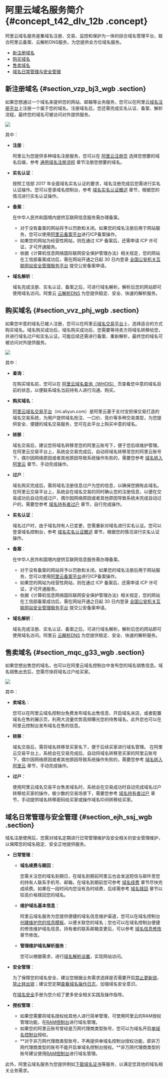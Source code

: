 # 阿里云域名服务简介 {#concept_t42_dlv_12b .concept}

阿里云域名服务是集域名注册、交易、监控和保护为一体的综合域名管理平台，联合阿里云备案、云解析DNS服务，为您提供全方位域名服务。

-   [新注册域名](#section_vzp_bj3_wgb)
-   [购买域名](#section_vvz_phj_wgb)
-   [售卖域名](#section_mqc_g33_wgb)
-   [域名日常管理与安全管理](#section_ejh_ssj_wgb)

## 新注册域名 {#section_vzp_bj3_wgb .section}

如果您想通过一个域名来提供您的网站、邮箱等业务服务，您可以在阿里云[域名注册平台](https://wanwang.aliyun.com/)上注册一个属于您的域名。注册域名后，您还需完成实名认证、备案、解析流程，最终您的域名可被访问对外提供服务。

![](http://static-aliyun-doc.oss-cn-hangzhou.aliyuncs.com/assets/img/14305/155175061539327_zh-CN.png)

其中：

-   **注册**：

    阿里云为您提供多种域名注册服务，您可以在 [阿里云注册页](https://wanwang.aliyun.com/) 选择您想要的域名后缀，参考 [通用域名注册流程](../../../../../cn.zh-CN/域名注册/通用域名注册流程.md#) 章节注册您想要的域名。

-   **实名认证**：

    按照工信部 2017 年全面域名实名认证的要求，域名注册完成后您需进行实名认证操作。您可以登录域名控制台，参考 [域名实名认证概述](../../../../../cn.zh-CN/域名实名认证/域名实名认证概述.md#) 章节，根据您的情况进行实名认证操作。

-   **备案**：

    在中华人民共和国境内提供互联网信息服务需办理备案。

    -   对于没有备案的网站将予以罚款和关闭。如果您的域名注册后用于网站服务，您可以使用[阿里云备案平台](https://beian.aliyun.com/)进行ICP备案操作。
    -   如果您的网站为经营性网站，则在通过 ICP 备案后，还需申请 ICP 许可证，才可开通服务。
    -   依据《计算机信息网络国际联网安全保护管理办法》相关规定，您的网站在工信部备案成功后，需在网站开通之日起 30 日内登录 [全国公安机关互联网站安全管理服务平台](http://www.beian.gov.cn/portal/index?spm=a2c4g.11186623.2.1.SRC9LP) 提交公安备案申请。
-   **域名解析**：

    域名完成注册、实名认证、备案之后，可进行域名解析。解析后您的网站即可使用域名访问。阿里云 [云解析DNS](https://wanwang.aliyun.com/domain/dns) 为您提供稳定、安全、快速的解析服务。


## 购买域名 {#section_vvz_phj_wgb .section}

如果您中意的域名已被人注册，您可以在阿里云[域名交易平台](https://mi.aliyun.com/)上，选择适合的方式购买域名。域名购买成功后，域名购买成功后，您需要等待卖方将域名转移给您，并进行域名过户和实名认证。可能后续还需进行备案、重新解析，最终您的域名可被访问对外提供服务。

![](http://static-aliyun-doc.oss-cn-hangzhou.aliyuncs.com/assets/img/14305/155175061539328_zh-CN.png)

其中：

-   **查询**：

    在购买域名前，您可以在 [阿里云域名查询（WHOIS）](https://whois.aliyun.com/) 页查看您中意的域名目前的状态，以便联系域名当前持有人进行沟通、购买。

-   **购买域名**：

    [阿里云域名交易平台](http://mi.aliyun.com/)（mi.aliyun.com）是阿里云基于支付宝担保交易打造的域名交易系统，为用户提供域名抢注、一口价、竞价等多种交易类型，为您提供安全、便捷的域名交易服务，您可在此平台上购买中意的域名。

-   **转移**：

    域名交易后，建议您将域名转移至您的阿里云账号下，便于您后续维护管理。 在阿里云交易平台上，系统会交易完成后，自动将域名转移至您的阿里云账号下，偶尔因网络原因或者其他原因导致系统操作失败的，需要您参考 [域名转入阿里云](../../../../../cn.zh-CN/域名转移/域名转入阿里云.md#) 章节，手动完成操作。

-   **过户**：

    域名购买完成后，需将域名注册信息过户为您的信息，以确保您拥有此域名。 在阿里云交易平台上，系统会在域名交易的同时确认您的注册信息，以便在交易成功后自动完成过户，偶尔因网络原因或者其他原因导致系统未完成自动过户的，需要您参考 [域名持有者过户](../../../../../cn.zh-CN/域名管理/域名持有者过户.md#) 章节，自行完成操作。

-   **实名认证**：

    域名过户时，由于域名持有人已变更，您需重新对域名进行实名认证。您可以登录域名控制台，参考 [域名实名认证概述](../../../../../cn.zh-CN/域名实名认证/域名实名认证概述.md#) 章节，根据您的情况进行实名认证操作。

-   **备案**：

    在中华人民共和国境内提供互联网信息服务需办理备案。

    -   对于没有备案的网站将予以罚款和关闭。如果您的域名注册后用于网站服务，您可以使用[阿里云备案平台](https://beian.aliyun.com/)进行ICP备案操作。
    -   如果您的网站为经营性网站，则在通过 ICP 备案后，还需申请 ICP 许可证，才可开通服务。
    -   依据《计算机信息网络国际联网安全保护管理办法》相关规定，您的网站在工信部备案成功后，需在网站开通之日起 30 日内登录 [全国公安机关互联网站安全管理服务平台](http://www.beian.gov.cn/portal/index?spm=a2c4g.11186623.2.1.SRC9LP) 提交公安备案申请。
-   **域名解析**：

    域名完成注册、实名认证、备案之后，可进行域名解析。解析后您的网站即可使用域名访问。阿里云 [云解析DNS](https://wanwang.aliyun.com/domain/dns) 为您提供稳定、安全、快速的解析服务。


## 售卖域名 {#section_mqc_g33_wgb .section}

如果您想出售您的域名，也可以在阿里云域名控制台中发布您的域名销售信息。域名销售出去后，您需尽快将域名过户给买家。

![](http://static-aliyun-doc.oss-cn-hangzhou.aliyuncs.com/assets/img/14305/155175061539329_zh-CN.png)

其中：

-   **卖域名**：

    您可以在阿里云域名控制台免费发布域名出售信息、开启域名米店，或者配置域名在售的展示页，利用大流量优势高频曝光您的待售域名，此外您也可以在阿里云控制台发布域名在售的信息。

-   **转移**：

    域名交易后，需将域名转移至买家名下，便于后续买家进行域名管理。 在阿里云交易平台上，系统会在交易完成后，自动将域名转移至买家的阿里云账号下，偶尔因网络原因或者其他原因导致系统操作失败的，需要您参考 [域名转入阿里云](../../../../../cn.zh-CN/域名转移/域名转入阿里云.md#) 章节，手动完成操作。

-   **过户**：

    使用阿里云域名交易平台售卖域名时，系统会在交易成功时自动完成域名过户转移给买家的操作，极少数的交易场景下，需要您参考 [域名持有者过户](../../../../../cn.zh-CN/域名管理/域名持有者过户.md#) 章节，手动提供域名转移密码给买家或操作域名ID间转移给买家。


## 域名日常管理与安全管理 {#section_ejh_ssj_wgb .section}

域名注册使用后，您需对域名定期进行日常管理维护及安全相关的安全管理维护，以保障您的域名稳定、安全正地提供服务。

-   **日常管理**：
    -   **域名续费与赎回**：

        您需关注您的域名到期日，在域名到期前阿里云也会发送短信与邮件至您的持有人联系手机号、邮箱，在域名到期前您可参考 [域名续费](../../../../../cn.zh-CN/域名管理/域名续费.md#) 章节尽快完成续费。如果在一段时间内您没有及时续费，后续需参考 [域名赎回](../../../../../cn.zh-CN/域名管理/域名赎回.md#) 章节以较高价格赎回您的域名。

    -   **维护域名基本信息**：

        阿里云域名服务为您提供便捷的域名信息维护渠道，您可以在域名控制台[创建维护您的信息模板](../../../../../cn.zh-CN/域名管理/创建域名注册信息模板.md#)，以便关联您的域名；您也可以在域名控制台便捷的修改维护域名信息，持有者的联系邮箱变更后，可以参考 [域名信息修改](../../../../../cn.zh-CN/域名管理/域名信息修改.md#) 章节修改。

    -   **管理维护域名解析服务**：

        您可以根据需求，进行[域名解析设置](https://help.aliyun.com/document_detail/106669.html)，实现网站访问。

-   **安全管理**：

    为了保障您的域名安全，建议您根据业务需求选择是否需要开启[禁止更新锁](../../../../../cn.zh-CN/域名安全/使用禁止更新锁.md#)、[禁止转出锁](../../../../../cn.zh-CN/域名安全/使用禁止转出锁.md#)；建议您定期[查看域名操作日志](../../../../../cn.zh-CN/域名安全/查看域名解析日志.md#)，加强域名安全意识。

    在[域名安全](../../../../../cn.zh-CN/域名安全/使用禁止更新锁.md#)手册为您介绍了更多安全相关实践及操作指导。

-   **授权管理**：
    -   如果您需要将域名授权给其他人进行简单管理，可使用阿里云的RAM授权管理功能，在[RAM控制台](https://ram.console.aliyun.com/)进行域名管理。
    -   如果您的阿里云账号曾经是万网代理商类型账号，您可以为域名开启[单域名控制台](../../../../../cn.zh-CN/域名管理/单域名控制台授权.md#)授权。
    -   **对于非万网代理商类型账号，不再提供单域名控制台授权功能，即非万网代理商类型的账号不能开启单域名控制台授权。**非万网代理商类型的账号建议使用[RAM控制台](https://ram.console.aliyun.com/)进行域名管理。

此外，阿里云域名服务为您提供例如[下载域名证书](../../../../../cn.zh-CN/域名管理/下载域名证书.md#)等服务，以满足您其他的域名相关业务需求。

